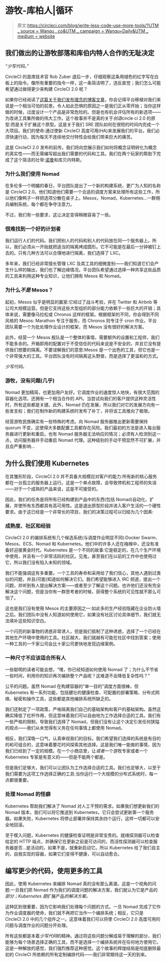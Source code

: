 # 游牧-库柏人|循环

> 原文:[https://circleci.com/blog/write-less-code-use-more-tools/?UTM _ source = Wanqu . co&UTM _ campaign = Wanqu+Daily&UTM _ medium = website](https://circleci.com/blog/write-less-code-use-more-tools/?utm_source=wanqu.co&utm_campaign=Wanqu+Daily&utm_medium=website)

## 我们做出的让游牧部落和库伯内特人合作的无耻决定

*“少写代码。”*

CircleCI 的首席技术官 Rob Zuber 退后一步，仔细观察这条用褪色的红字写在白板上的指令。像所有重要的指令一样，这一条简洁明了，违反直觉；我们怎么可能希望通过做得更少来构建 CircleCI 2.0 呢？

如果你已经阅读了[这篇关于我们发布理念的博客文章](https://circleci.com/blog/why-we-broke-our-philosophical-vows-to-bring-you-circleci-2-0/)，你会记得平台移植对我们来说是一个相当可怕的前景。令人如此恐惧的原因之一是我们正从零开始；当你这样做的时候，过度设计一个产品是非常危险的。但是也有机会评估所有的新选项——为改进工具集所做的伟大工作。这个故事并不是真的关于*创造*circle ci 2.0 的原型:而是关于扩展这个原型。这是关于我们 SRE 团队如何在很短的时间内完成一个大项目。我们的使命:通过使新 CircleCI 高度可用(HA)来发展我们的平台。我们必须快速行动，因为每天不连续地交付特性会给我们带来巨大的痛苦。

这是 CircleCI 2.0 发布的前传。我们将向您展示我们如何将概念证明转化为概念的真实性——而无需编写超出我们需要的代码和工具。我们在两个玩家的帮助下完成了这个简洁的壮举:[诺曼](https://circleci.com/docs/nomad/)和库贝内特斯。

### 为什么我们使用 Nomad

在多伦多一个明媚的春日，平台团队提出了一个新的构建系统，更广为人知的名称是 CircleCI 2.0。他们知道他们需要一个合适的调度方案来处理所有这些工作，所以他们像鸭子一样把选项分散在桌子上。Mesos，Nomad，Kubernetes…一群佣兵编制系统，每个都在争夺注意力。

不过，我们有一些要求，这让决定变得稍微容易了一些。

### 很难找到一个好的计划者

我们运行人们的代码。我们把别人的代码和别人的代码放在同一个服务器上。所以，我们必须从一开始就把适当的隔离烤成圆形。它不可能是在最后一分钟被钉上去的。只有几种方法可以合理地进行隔离，我们选择了 LXC。

多年来，我们已经非常擅长管理 LXC 及其工具的细微差别——我们知道它们会产生什么样的输出，我们也了解边缘情况。平台团队希望通过选择一种共享这些品质的工具来利用这种专业知识，让他们拥有 Mesos 和 Nomad。

### 为什么*不是* Mesos？

起初，Mesos 似乎是明显的赢家:它经过了战斗考验，并在 Twitter 和 Airbnb 等公司大规模运营。但是它支持这些大型组织的部分能力依赖于一些巨大的开销；具体来说，需要像马拉松或 Chronos 这样的框架。根据框架的不同，你会得到不同风格的 Mesos: Marathon 专注于服务，而 Chronos 则专注于 cron 作业。平台团队需要一个为批处理作业设计的框架，而 Mesos 没有很好的解决方案。

此外，经营一个 Mesos 舰队是一个整体的事情，需要额外的设置和工程师，我们不能多余的。开箱即用的配置对于不受信任的代码来说是不安全的，并且它没有提供我们想要的隔离。不要误解我们的意思:Mesos 是一个出色的工具，但它也是一个非常强大的工具。平台团队没有时间隔离这头野兽，而是选择了更温和的方式。

*少写代码。*

### 游牧，没有问题(几乎)

Nomad 更加精简，也更加用户友好。它调度作业的速度惊人地快，有很大范围的容器化选项，还拥有一个相当合作的 API。当尝试向我们的客户提供这种灵活性时，所有这些都是关键。此外，Nomad 仍在发展，所以我们对它的发展方向有一些发言权；我们在制作新的构建系统时发布了补丁，并将该工具推向了极限。

经营游牧民族确实有一些特殊的考虑。向 Nomad 服务器推出更新需要保持 quorum 不变，这使得大多数配置工具都存在风险。我们最初的方法是进入每台服务器进行更新和重启。也有 Nomad 服务器无法响应的情况；必须有人检测到这一点，访问服务器并手动重启 Nomad 代理。这种级别的手动干预显然不可扩展，并且会严重影响…

## 为什么我们使用 Kubernetes

在其雏形阶段，CircleCI 2.0 并不具备大规模应对客户的能力:所有新的核心服务都在一台孤立的服务器上运行。这是一个单点故障，会导致停机和工程师的失误——对于一个成熟的产品来说，这是不可接受的。

因此，我们的任务是将所有已经构建到产品中的东西(包括 Nomad)自动化、扩展，并使所有东西都具有高可用性。这是退出原型阶段并进入客户生活的一个硬性要求。由于这已经是一个非常长的项目，我们的决策过程可以归结为几个因素:

### 成熟度、社区和经验

CircleCI 2.0 的编排系统有几个候选系统(与调度作业明显不同):Docker Swarm、Mesos、ECS、Nomad 和 Kubernetes。他们中的许多人还在襁褓中，还没有准备好迎接黄金时代。Kubernetes 是一个不同的故事:它是稳定的，在几个生产环境中使用，并且有一个非常活跃的社区。见鬼，甚至我们在以前的工作中也使用过它，所以我们没有陷入未知的领域。

我们不能强调这有多重要。一个工具的寿命和采用给了我们信心，其他人遇到过类似的问题，并且(可能)知道如何解决它们。我们希望能够进入 IRC 频道，提出一个问题，并听到有人提出解决方案——或者至少了解这个问题。也许他们还没有完全解决这个问题，但是当你有一群思考者的时候，获得整个系统的可见性就不那么可怕了。

这也是我们没有使用 Mesos 的主要原因之一:如此多的生产经验隐藏在企业防火墙之后。我们团队中没有人知道如何使用它，如果没有社区讨论具体细节，我们就无法填补这些知识空白。

一个闪亮的新事物的诱惑非常诱人，但是我们抵制了这种诱惑，选择了一个已经在其他生产环境中使用的工具。社区越大，我们就越有可能在社区中找到答案；使用一种工具的一千家公司会比十家公司更快地发现边缘案例。

### 一种尺寸不应该适合所有人

一些聪明的读者可能会想，“嘿，你已经知道如何使用 Nomad 了；为什么不节省一些时间，利用你的知识再次编排整个产品呢？这难道不会降低复杂性吗？”

公平的问题。虽然 Nomad 在构建容器的“单一目的”调度方面很棒，但 Kubernetes 有一系列功能，包括健壮的健康检查、可配置的部署策略、分布式网络、秘密和操作工具，这些都是其他编排系统所缺乏的。

我们还制定了一项政策，严格隔离我们自己的基础架构和客户的基础架构。虽然这确实降低了杠杆作用，但这意味着我们可以自由地为工作选择合适的工具。我们有一些严格的限制，导致我们选择了 Nomad，但我们没有让这个决定引发任何狭隘的观点——我们从未觉得有义务在任何事情上都使用 Nomad。

相反，我们深吸一口气，认真审视我们的目标。我们希望我们选择的系统是有目的的和可组合的，这意味着要花时间探索其他选择。这是我们唯一能做的事情，因为我们已经到了一定的规模。在一个小商店里，让*或者*一个游牧专家或者一个 Kubernetes 专家是有意义的——但是不能两个都是。

但是我们足够大，我们可以让团队为工作选择合适的工具。我们也足够大，以至于我们需要为这项工作选择正确的工具:当你运行一个大规模的分布式系统时，每一点都很重要。

### 处理 Nomad 的怪癖

Kubernetes 帮助我们解决了 Nomad 对人工干预的需求。如果我们想更新我们的 Nomad 版本，我们可以将它推送到 Kubernetes，它只会尝试更新第一个服务器。如果失败，Kubernetes 将停止部署并保持其余四个运行，这样一切都可以安全地回滚。

至于楔入问题，Kubernetes 的健康检查证明是非常宝贵的。就绪探测器可以检查给定的 HTTP 端点，并确保它在更新之前是可访问的，而活性探测器可以检查服务器是否…是活动的，如果不是，就重新启动它。所以 Kubernetes 给了我们自主的，自我实现的容器，如果它们变得不健康，可以自动愈合。

## 编写更少的代码，使用更多的工具

因此，使用 Kubernetes 来编排 Nomad 真的没有那么离谱。这是一个视角的问题:一旦我们把 Nomad 作为我们的调度问题的解决方案，我们就认为它是产品的*部分；Kubernetes 是*扩展产品*的解决方案。*

这种区别很重要，因为它影响我们处理每个问题的方式。一旦 Nomad 完成了它作为作业调度器的使命，我们就不再把它当作一个编排系统；相反，它只是 CircleCI 2.0 中的几个组件之一。这意味着我们可以将使 CircleCI 2.0 高度可用的问题与调度作业的问题分开处理。

所有这些都是本着*少写代码*的精神。通过将这些问题分解成易于理解的部分，我们能够为每个场景选择正确的工具，而不是选择一个编排系统并在任何地方使用它。这是一种解放的感觉，我们强烈推荐这种感觉。这个故事的辉煌结局是彻底删除最初的 CircleCI 所依赖的所有定制编排代码——我们非常期待这一天的到来。